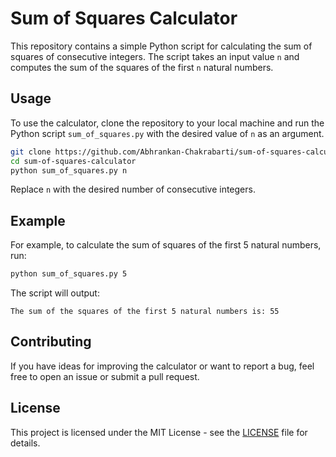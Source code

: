 # Sum of Squares Calculator

This repository contains a simple Python script for calculating the sum of squares of consecutive integers. The script takes an input value `n` and computes the sum of the squares of the first `n` natural numbers.

## Usage

To use the calculator, clone the repository to your local machine and run the Python script `sum_of_squares.py` with the desired value of `n` as an argument.

```bash
git clone https://github.com/Abhrankan-Chakrabarti/sum-of-squares-calculator.git
cd sum-of-squares-calculator
python sum_of_squares.py n
```

Replace `n` with the desired number of consecutive integers.

## Example

For example, to calculate the sum of squares of the first 5 natural numbers, run:

```bash
python sum_of_squares.py 5
```

The script will output:

```
The sum of the squares of the first 5 natural numbers is: 55
```

## Contributing

If you have ideas for improving the calculator or want to report a bug, feel free to open an issue or submit a pull request.

## License

This project is licensed under the MIT License - see the [LICENSE](LICENSE) file for details.
